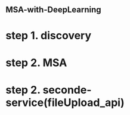 ## MSA-with-DeepLearning


# step 1. discovery 

# step 2. MSA

# step 2. seconde-service(fileUpload_api)

